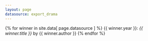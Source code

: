 ```yaml
---
layout: page
datasource: export_drama
---
```


{% for winner in site.data[ page.datasource ] %}
{{ winner.year }}: <i>{{ winner.title }}</i> by {{ winner.author }}
{% endfor %}